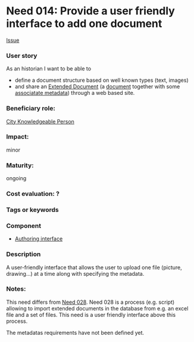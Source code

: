 
# Need 014: Provide a user friendly interface to add one document

[Issue](https://github.com/MEPP-team/RICT/issues/44)

### User story

As an historian I want to be able to 
  - define a document structure based on well known types (text, images) 
  - and share an [Extended Document](https://github.com/MEPP-team/RICT/blob/master/Doc/Devel/Needs/Definitions.md#extended-document) (a [document](Definitions.md#document) together with some [associatate metadata](Definitions.md#document-metadata)) through a web based site.

### Beneficiary role: 
[City Knowledgeable Person](https://github.com/MEPP-team/RICT/blob/master/Doc/Devel/Needs/Roles.md#city-knowledgeable-person)

### Impact: 
minor

### Maturity: 
ongoing

### Cost evaluation: ?

### Tags or keywords

### Component
 * [Authoring interface](Definitions.md#authoring-interface)

### Description
A user-friendly interface that allows the user to upload one file (picture, drawing...) at a time along with specifying the metadata.
 
### Notes:
This need differs from [Need 028](https://github.com/MEPP-team/RICT/blob/master/Doc/Devel/Needs/Need028.md). Need 028 is a process (e.g. script) allowing to import extended documents in the database from e.g. an excel file and a set of files. This need is a user friendly interface above this process.

The metadatas requirements have not been defined yet.
